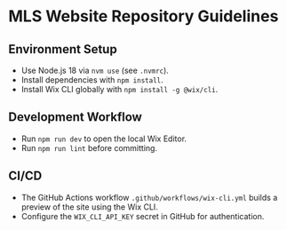 # MLS Website Repository Guidelines

## Environment Setup
- Use Node.js 18 via `nvm use` (see `.nvmrc`).
- Install dependencies with `npm install`.
- Install Wix CLI globally with `npm install -g @wix/cli`.

## Development Workflow
- Run `npm run dev` to open the local Wix Editor.
- Run `npm run lint` before committing.

## CI/CD
- The GitHub Actions workflow `.github/workflows/wix-cli.yml` builds a preview of the site using the Wix CLI.
- Configure the `WIX_CLI_API_KEY` secret in GitHub for authentication.

